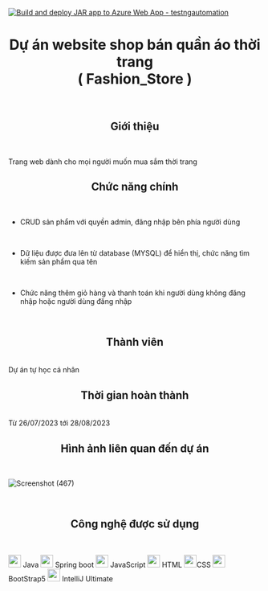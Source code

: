 [![Build and deploy JAR app to Azure Web App - testngautomation](https://github.com/hoangsonha/Fashion_Store/actions/workflows/master_testngautomation.yml/badge.svg)](https://github.com/hoangsonha/Fashion_Store/actions/workflows/master_testngautomation.yml)

# <h1 align="center">Dự án website shop bán quần áo thời trang <br> ( Fashion_Store )</h1>
<br>

<h2 align="center">Giới thiệu</h2>

<br>

Trang web dành cho mọi người muốn mua sắm thời trang

<h2 align="center">Chức năng chính</h2>

<br>

- CRUD sản phẩm với quyền admin, đăng nhập bên phía người dùng

<br>

- Dữ liệu được đưa lên từ database (MYSQL) để hiển thị, chức năng tìm kiếm sản phẩm qua tên 

<br>

- Chức năng thêm giỏ hàng và thanh toán khi người dùng không đăng nhập hoặc người dùng đăng nhập

<br>
<h2 align="center">Thành viên</h2>
<br>
Dự án tự học cá nhân

<br>
<h2 align="center">Thời gian hoàn thành</h2>
<br>
Từ 26/07/2023 tới 28/08/2023

<br>
<h2 align="center">Hình ảnh liên quan đến dự án</h2>
<br>

![Screenshot (467)](https://github.com/hoangsonhaanime/Fashion_Store/assets/125444255/7fb443ec-de18-45fa-b624-876d4a61bbaf)


<br>
<h2 align="center">Công nghệ được sử dụng</h2>
<br>

<span><a><img src="https://cdn-icons-png.flaticon.com/512/226/226777.png" height="25"></a> Java</span>
<span><a><img src="https://cdn-0.huongdanjava.com/wp-content/uploads/2016/10/spring-boot.png" height="25"></a> Spring boot</span>
<span><a><img src="https://cdn-icons-png.flaticon.com/512/5968/5968292.png" height="25"></a> JavaScript</span>
<span><a><img src="https://cdn-icons-png.flaticon.com/512/1532/1532556.png" height="25"></a> HTML</span>
<span><a><img src="https://cdn4.iconfinder.com/data/icons/iconsimple-programming/512/css-512.png" height="25"></a>CSS</span>
<span><a><img src="https://upload.wikimedia.org/wikipedia/commons/thumb/b/b2/Bootstrap_logo.svg/800px-Bootstrap_logo.svg.png" height="25"></a> BootStrap5</span>
<span><a><img src="https://upload.wikimedia.org/wikipedia/commons/thumb/9/9c/IntelliJ_IDEA_Icon.svg/1200px-IntelliJ_IDEA_Icon.svg.png" height="25"></a> IntelliJ Ultimate</span>

